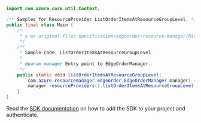 ```java
import com.azure.core.util.Context;

/** Samples for ResourceProvider ListOrderItemsAtResourceGroupLevel. */
public final class Main {
    /*
     * x-ms-original-file: specification/edgeorder/resource-manager/Microsoft.EdgeOrder/stable/2021-12-01/examples/ListOrderItemsAtResourceGroupLevel.json
     */
    /**
     * Sample code: ListOrderItemsAtResourceGroupLevel.
     *
     * @param manager Entry point to EdgeOrderManager.
     */
    public static void listOrderItemsAtResourceGroupLevel(
        com.azure.resourcemanager.edgeorder.EdgeOrderManager manager) {
        manager.resourceProviders().listOrderItemsAtResourceGroupLevel("TestRG", null, null, null, Context.NONE);
    }
}
```

Read the [SDK documentation](https://github.com/Azure/azure-sdk-for-java/blob/azure-resourcemanager-edgeorder_1.0.0-beta.1/sdk/edgeorder/azure-resourcemanager-edgeorder/README.md) on how to add the SDK to your project and authenticate.
